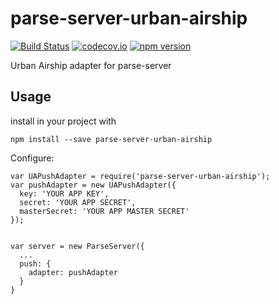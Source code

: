 # parse-server-urban-airship
[![Build Status](https://travis-ci.org/flovilmart/parse-server-urban-airship.svg?branch=master)](https://travis-ci.org/flovilmart/parse-server-urban-airship)
[![codecov.io](https://codecov.io/github/flovilmart/parse-server-urban-airship/coverage.svg?branch=master)](https://codecov.io/github/flovilmart/parse-server-urban-airship?branch=master)
[![npm version](https://img.shields.io/npm/v/parse-server-urban-airship.svg?style=flat)](https://www.npmjs.com/package/parse-server-urban-airship)

Urban Airship adapter for parse-server


## Usage

install in your project with

`npm install --save parse-server-urban-airship`

Configure:


```
var UAPushAdapter = require('parse-server-urban-airship');
var pushAdapter = new UAPushAdapter({
  key: 'YOUR APP KEY',
  secret: 'YOUR APP SECRET',
  masterSecret: 'YOUR APP MASTER SECRET'
});


var server = new ParseServer({
  ...
  push: {
    adapter: pushAdapter
  }
}

```
